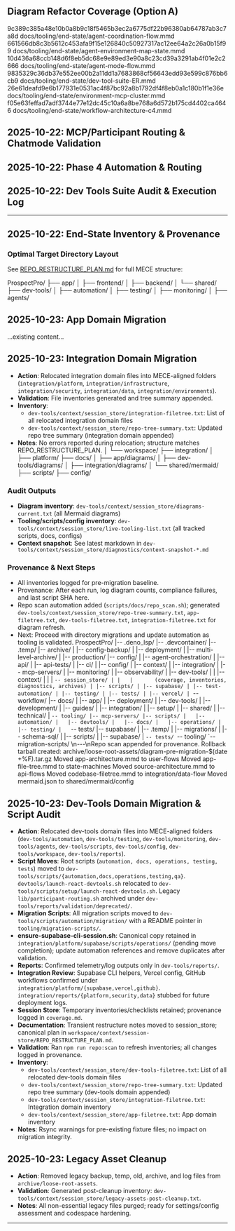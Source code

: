 ## Diagram Refactor Coverage (Option A)

9c389c385a48e10b0a8b9c18f5465b3ec2a6775df22b96380ab64787ab3c7a8d docs/tooling/end-state/agent-coordination-flow.mmd
661566db8c3b5612c453afa9f15e126840c50927317ac12ee64a2c26a0b15f99 docs/tooling/end-state/agent-environment-map-state.mmd
10d436a68ccb148d6f8eb5dc68e9e89ed3e90a8c23cd39a3291ab4f01e2c2666 docs/tooling/end-state/agent-mode-flow.mmd
9835329c36db37e552ee00b2a11dd1a7683868cf56643edd93e599c876bb6cb9 docs/tooling/end-state/dev-tool-suite-ER.mmd
26e61deafd9e6b177931e0531ac4f87bc92a8b1792df4f8eb0a1c180b1f1e36e docs/tooling/end-state/environment-mcp-cluster.mmd
f05e63feffad7adf3744e77e12dc45c10a6a8be768a6d572b175cd4402ca4646 docs/tooling/end-state/workflow-architecture-c4.mmd

## 2025-10-22: MCP/Participant Routing & Chatmode Validation

## 2025-10-22: Phase 4 Automation & Routing

## 2025-10-22: Dev Tools Suite Audit & Execution Log

---

## 2025-10-22: End-State Inventory & Provenance

### Optimal Target Directory Layout

See [REPO_RESTRUCTURE_PLAN.md](../../docs/app/REPO_RESTRUCTURE_PLAN.md) for full MECE structure:

ProspectPro/
├── app/
│ ├── frontend/
│ ├── backend/
│ └── shared/
├── dev-tools/
│ ├── automation/
│ ├── testing/
│ ├── monitoring/
│ ├── agents/

## 2025-10-23: App Domain Migration

...existing content...

## 2025-10-23: Integration Domain Migration

- **Action**: Relocated integration domain files into MECE-aligned folders (`integration/platform`, `integration/infrastructure`, `integration/security`, `integration/data`, `integration/environments`).
- **Validation**: File inventories generated and tree summary appended.
- **Inventory**:
  - `dev-tools/context/session_store/integration-filetree.txt`: List of all relocated integration domain files
  - `dev-tools/context/session_store/repo-tree-summary.txt`: Updated repo tree summary (integration domain appended)
- **Notes**: No errors reported during relocation; structure matches REPO_RESTRUCTURE_PLAN.
  │ └── workspace/
  ├── integration/
  │ ├── platform/
  ├── docs/
  │ ├── app/diagrams/
  │ ├── dev-tools/diagrams/
  │ ├── integration/diagrams/
  │ └── shared/mermaid/
  ├── scripts/
  ├── config/

### Audit Outputs

- **Diagram inventory**: `dev-tools/context/session_store/diagrams-current.txt` (all Mermaid diagrams)
- **Tooling/scripts/config inventory**: `dev-tools/context/session_store/live-tooling-list.txt` (all tracked scripts, docs, configs)
- **Context snapshot**: See latest markdown in `dev-tools/context/session_store/diagnostics/context-snapshot-*.md`

### Provenance & Next Steps

- All inventories logged for pre-migration baseline.
- Provenance: After each run, log diagram counts, compliance failures, and last script SHA here.
- Repo scan automation added (`scripts/docs/repo_scan.sh`); generated `dev-tools/context/session_store/repo-tree-summary.txt`, `app-filetree.txt`, `dev-tools-filetree.txt`, `integration-filetree.txt` for diagram refresh.
- Next: Proceed with directory migrations and update automation as tooling is validated.
  ProspectPro/
  |-- .deno_lsp/
  |-- .devcontainer/
  |-- .temp/
  |-- archive/
  | |-- config-backup/
  | |-- deployment/
  | |-- multi-level-archive/
  | |-- production/
  |-- config/
  | |-- agent-orchestration/
  | |-- api/
  | |-- api-tests/
  | |-- ci/
  | |-- config/
  | |-- context/
  | |-- integration/
  | |-- mcp-servers/
  | |-- monitoring/
  | |-- observability/
  | |-- dev-tools/
  | | |-- context/
  | | | `-- session_store/
  | |   |       (coverage, inventories, diagnostics, archives)
  | |-- scripts/
  | |-- supabase/
  | |-- test-automation/
  | |-- testing/
  | |-- tests/
  | |-- vercel/
  | `-- workflow/
  |-- docs/
  | |-- app/
  | |-- deployment/
  | |-- dev-tools/
  | |-- development/
  | |-- guides/
  | |-- integration/
  | |-- setup/
  | |-- shared/
  | |-- technical/
  | `-- tooling/
  |-- mcp-servers/
|-- scripts/
|   |-- automation/
|   |-- devtools/
|   |-- docs/
|   |-- operations/
|   |-- testing/
|   `-- tests/
  |-- supabase/
  | |-- .temp/
  | |-- migrations/
  | |-- schema-sql/
  | |-- scripts/
  | |-- supabase/
  | `-- tests/
`-- tooling/
  `-- migration-scripts/
  \n---\nRepo scan appended for provenance.
  Rollback tarball created: archive/loose-root-assets/diagram-pre-migration-$(date +%F).tar.gz
  Moved app-architecture.mmd to user-flows
  Moved app-file-tree.mmd to state-machines
  Moved source-architecture.mmd to api-flows
  Moved codebase-filetree.mmd to integration/data-flow
  Moved mermaid.json to shared/mermaid/config

## 2025-10-23: Dev-Tools Domain Migration & Script Audit

- **Action**: Relocated dev-tools domain files into MECE-aligned folders (`dev-tools/automation`, `dev-tools/testing`, `dev-tools/monitoring`, `dev-tools/agents`, `dev-tools/scripts`, `dev-tools/config`, `dev-tools/workspace`, `dev-tools/reports`).
- **Script Moves**: Root scripts (`automation, docs, operations, testing, tests`) moved to `dev-tools/scripts/{automation,docs,operations,testing,qa}`. `devtools/launch-react-devtools.sh` relocated to `dev-tools/scripts/setup/launch-react-devtools.sh`. Legacy `lib/participant-routing.sh` archived under `dev-tools/reports/validation/deprecated/`.
- **Migration Scripts**: All migration scripts moved to `dev-tools/scripts/automation/migration/` with a README pointer in `tooling/migration-scripts/`.
- **ensure-supabase-cli-session.sh**: Canonical copy retained in `integration/platform/supabase/scripts/operations/` (pending move completion); update automation references and remove duplicates after validation.
- **Reports**: Confirmed telemetry/log outputs only in `dev-tools/reports/`.
- **Integration Review**: Supabase CLI helpers, Vercel config, GitHub workflows confirmed under `integration/platform/{supabase,vercel,github}`. `integration/reports/{platform,security,data}` stubbed for future deployment logs.
- **Session Store**: Temporary inventories/checklists retained; provenance logged in `coverage.md`.
- **Documentation**: Transient restructure notes moved to session_store; canonical plan in `workspace/context/session-store/REPO_RESTRUCTURE_PLAN.md`.
- **Validation**: Ran `npm run repo:scan` to refresh inventories; all changes logged in provenance.
- **Inventory**:
  - `dev-tools/context/session_store/dev-tools-filetree.txt`: List of all relocated dev-tools domain files
  - `dev-tools/context/session_store/repo-tree-summary.txt`: Updated repo tree summary (dev-tools domain appended)
  - `dev-tools/context/session_store/integration-filetree.txt`: Integration domain inventory
  - `dev-tools/context/session_store/app-filetree.txt`: App domain inventory
- **Notes**: Rsync warnings for pre-existing fixture files; no impact on migration integrity.

## 2025-10-23: Legacy Asset Cleanup

- **Action**: Removed legacy backup, temp, old, archive, and log files from `archive/loose-root-assets`.
- **Validation**: Generated post-cleanup inventory: `dev-tools/context/session_store/legacy-assets-post-cleanup.txt`.
- **Notes**: All non-essential legacy files purged; ready for settings/config assessment and codespace hardening.

---
